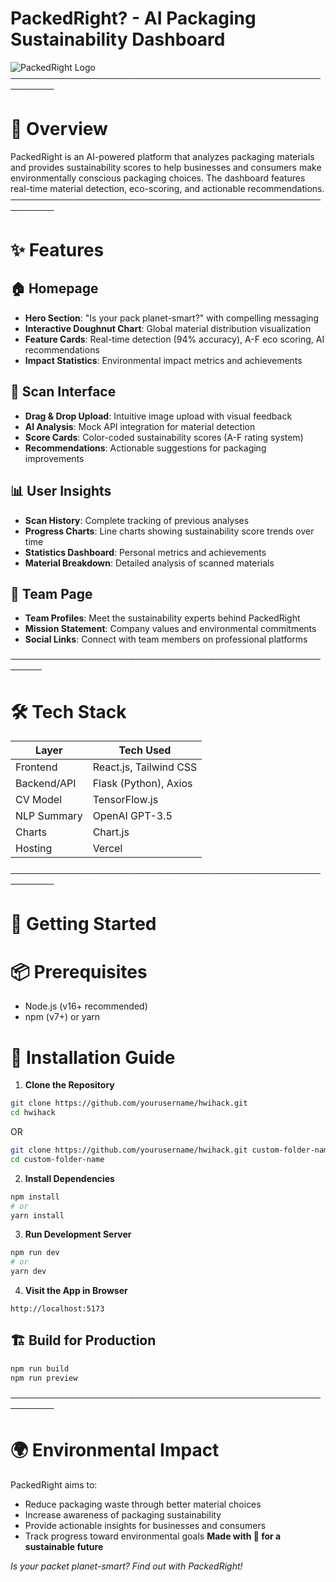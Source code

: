 # PackedRight? - AI Packaging Sustainability Dashboard

![PackedRight Logo](https://img.shields.io/badge/PackedRight-AI%20Sustainability-00EB88?style=for-the-badge)
─────────────────────────────────────────────────────────
# 🌱 Overview

PackedRight is an AI-powered platform that analyzes packaging materials and provides sustainability scores to help businesses and consumers make environmentally conscious packaging choices. The dashboard features real-time material detection, eco-scoring, and actionable recommendations.
─────────────────────────────────────────────────────────

# ✨ Features

## 🏠 Homepage
- **Hero Section**: "Is your pack planet-smart?" with compelling messaging
- **Interactive Doughnut Chart**: Global material distribution visualization
- **Feature Cards**: Real-time detection (94% accuracy), A-F eco scoring, AI recommendations
- **Impact Statistics**: Environmental impact metrics and achievements

## 📸 Scan Interface
- **Drag & Drop Upload**: Intuitive image upload with visual feedback
- **AI Analysis**: Mock API integration for material detection
- **Score Cards**: Color-coded sustainability scores (A-F rating system)
- **Recommendations**: Actionable suggestions for packaging improvements

## 📊 User Insights
- **Scan History**: Complete tracking of previous analyses
- **Progress Charts**: Line charts showing sustainability score trends over time
- **Statistics Dashboard**: Personal metrics and achievements
- **Material Breakdown**: Detailed analysis of scanned materials

## 👥 Team Page
- **Team Profiles**: Meet the sustainability experts behind PackedRight
- **Mission Statement**: Company values and environmental commitments
- **Social Links**: Connect with team members on professional platforms

───────────────────────────────────────────────────────
# 🛠 Tech Stack

| Layer        | Tech Used                              |
|--------------|-----------------------------------------|
| Frontend     | React.js, Tailwind CSS                  |
| Backend/API  | Flask (Python), Axios                   |
| CV Model     | TensorFlow.js                           |
| NLP Summary  | OpenAI GPT-3.5                          |
| Charts       | Chart.js                                |
| Hosting      | Vercel                                  |


─────────────────────────────────────────────────────────
# 🚀 Getting Started

# 📦 Prerequisites
- Node.js (v16+ recommended)
- npm (v7+) or yarn

# 🧩 Installation Guide

1. **Clone the Repository**

```bash 
git clone https://github.com/yourusername/hwihack.git
cd hwihack
```
OR 

```bash 
git clone https://github.com/yourusername/hwihack.git custom-folder-name
cd custom-folder-name
```


2. **Install Dependencies**

```bash
npm install
# or
yarn install
```

3. **Run Development Server**

```bash
npm run dev
# or
yarn dev
```

4. **Visit the App in Browser**

```
http://localhost:5173
```

## 🏗️ Build for Production

```bash
npm run build
npm run preview
```
─────────────────────────────────────────────────────────

# 🌍 Environmental Impact

PackedRight aims to:
- Reduce packaging waste through better material choices
- Increase awareness of packaging sustainability
- Provide actionable insights for businesses and consumers
- Track progress toward environmental goals
**Made with 💚 for a sustainable future**


*Is your packet planet-smart? Find out with PackedRight!*

